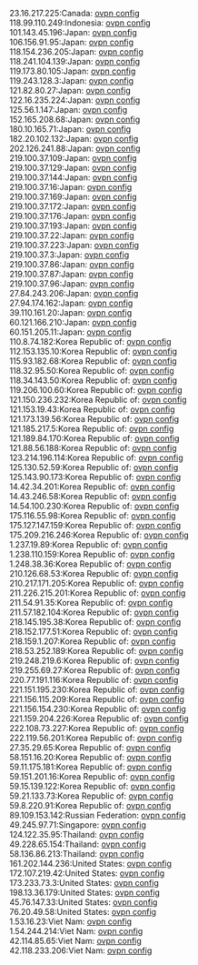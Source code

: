 23.16.217.225:Canada: [ovpn config](vpn/23_16_217_225.ovpn)  
118.99.110.249:Indonesia: [ovpn config](vpn/118_99_110_249.ovpn)  
101.143.45.196:Japan: [ovpn config](vpn/101_143_45_196.ovpn)  
106.156.91.95:Japan: [ovpn config](vpn/106_156_91_95.ovpn)  
118.154.236.205:Japan: [ovpn config](vpn/118_154_236_205.ovpn)  
118.241.104.139:Japan: [ovpn config](vpn/118_241_104_139.ovpn)  
119.173.80.105:Japan: [ovpn config](vpn/119_173_80_105.ovpn)  
119.243.128.3:Japan: [ovpn config](vpn/119_243_128_3.ovpn)  
121.82.80.27:Japan: [ovpn config](vpn/121_82_80_27.ovpn)  
122.16.235.224:Japan: [ovpn config](vpn/122_16_235_224.ovpn)  
125.56.1.147:Japan: [ovpn config](vpn/125_56_1_147.ovpn)  
152.165.208.68:Japan: [ovpn config](vpn/152_165_208_68.ovpn)  
180.10.165.71:Japan: [ovpn config](vpn/180_10_165_71.ovpn)  
182.20.102.132:Japan: [ovpn config](vpn/182_20_102_132.ovpn)  
202.126.241.88:Japan: [ovpn config](vpn/202_126_241_88.ovpn)  
219.100.37.109:Japan: [ovpn config](vpn/219_100_37_109.ovpn)  
219.100.37.129:Japan: [ovpn config](vpn/219_100_37_129.ovpn)  
219.100.37.144:Japan: [ovpn config](vpn/219_100_37_144.ovpn)  
219.100.37.16:Japan: [ovpn config](vpn/219_100_37_16.ovpn)  
219.100.37.169:Japan: [ovpn config](vpn/219_100_37_169.ovpn)  
219.100.37.172:Japan: [ovpn config](vpn/219_100_37_172.ovpn)  
219.100.37.176:Japan: [ovpn config](vpn/219_100_37_176.ovpn)  
219.100.37.193:Japan: [ovpn config](vpn/219_100_37_193.ovpn)  
219.100.37.22:Japan: [ovpn config](vpn/219_100_37_22.ovpn)  
219.100.37.223:Japan: [ovpn config](vpn/219_100_37_223.ovpn)  
219.100.37.3:Japan: [ovpn config](vpn/219_100_37_3.ovpn)  
219.100.37.86:Japan: [ovpn config](vpn/219_100_37_86.ovpn)  
219.100.37.87:Japan: [ovpn config](vpn/219_100_37_87.ovpn)  
219.100.37.96:Japan: [ovpn config](vpn/219_100_37_96.ovpn)  
27.84.243.206:Japan: [ovpn config](vpn/27_84_243_206.ovpn)  
27.94.174.162:Japan: [ovpn config](vpn/27_94_174_162.ovpn)  
39.110.161.20:Japan: [ovpn config](vpn/39_110_161_20.ovpn)  
60.121.166.210:Japan: [ovpn config](vpn/60_121_166_210.ovpn)  
60.151.205.11:Japan: [ovpn config](vpn/60_151_205_11.ovpn)  
110.8.74.182:Korea Republic of: [ovpn config](vpn/110_8_74_182.ovpn)  
112.153.135.10:Korea Republic of: [ovpn config](vpn/112_153_135_10.ovpn)  
115.93.182.68:Korea Republic of: [ovpn config](vpn/115_93_182_68.ovpn)  
118.32.95.50:Korea Republic of: [ovpn config](vpn/118_32_95_50.ovpn)  
118.34.143.50:Korea Republic of: [ovpn config](vpn/118_34_143_50.ovpn)  
119.206.100.60:Korea Republic of: [ovpn config](vpn/119_206_100_60.ovpn)  
121.150.236.232:Korea Republic of: [ovpn config](vpn/121_150_236_232.ovpn)  
121.153.19.43:Korea Republic of: [ovpn config](vpn/121_153_19_43.ovpn)  
121.173.139.56:Korea Republic of: [ovpn config](vpn/121_173_139_56.ovpn)  
121.185.217.5:Korea Republic of: [ovpn config](vpn/121_185_217_5.ovpn)  
121.189.84.170:Korea Republic of: [ovpn config](vpn/121_189_84_170.ovpn)  
121.88.56.188:Korea Republic of: [ovpn config](vpn/121_88_56_188.ovpn)  
123.214.196.114:Korea Republic of: [ovpn config](vpn/123_214_196_114.ovpn)  
125.130.52.59:Korea Republic of: [ovpn config](vpn/125_130_52_59.ovpn)  
125.143.90.173:Korea Republic of: [ovpn config](vpn/125_143_90_173.ovpn)  
14.42.34.201:Korea Republic of: [ovpn config](vpn/14_42_34_201.ovpn)  
14.43.246.58:Korea Republic of: [ovpn config](vpn/14_43_246_58.ovpn)  
14.54.100.230:Korea Republic of: [ovpn config](vpn/14_54_100_230.ovpn)  
175.116.55.98:Korea Republic of: [ovpn config](vpn/175_116_55_98.ovpn)  
175.127.147.159:Korea Republic of: [ovpn config](vpn/175_127_147_159.ovpn)  
175.209.216.246:Korea Republic of: [ovpn config](vpn/175_209_216_246.ovpn)  
1.237.19.89:Korea Republic of: [ovpn config](vpn/1_237_19_89.ovpn)  
1.238.110.159:Korea Republic of: [ovpn config](vpn/1_238_110_159.ovpn)  
1.248.38.36:Korea Republic of: [ovpn config](vpn/1_248_38_36.ovpn)  
210.126.68.53:Korea Republic of: [ovpn config](vpn/210_126_68_53.ovpn)  
210.217.171.205:Korea Republic of: [ovpn config](vpn/210_217_171_205.ovpn)  
211.226.215.201:Korea Republic of: [ovpn config](vpn/211_226_215_201.ovpn)  
211.54.91.35:Korea Republic of: [ovpn config](vpn/211_54_91_35.ovpn)  
211.57.182.104:Korea Republic of: [ovpn config](vpn/211_57_182_104.ovpn)  
218.145.195.38:Korea Republic of: [ovpn config](vpn/218_145_195_38.ovpn)  
218.152.177.51:Korea Republic of: [ovpn config](vpn/218_152_177_51.ovpn)  
218.159.1.207:Korea Republic of: [ovpn config](vpn/218_159_1_207.ovpn)  
218.53.252.189:Korea Republic of: [ovpn config](vpn/218_53_252_189.ovpn)  
219.248.219.6:Korea Republic of: [ovpn config](vpn/219_248_219_6.ovpn)  
219.255.69.27:Korea Republic of: [ovpn config](vpn/219_255_69_27.ovpn)  
220.77.191.116:Korea Republic of: [ovpn config](vpn/220_77_191_116.ovpn)  
221.151.195.230:Korea Republic of: [ovpn config](vpn/221_151_195_230.ovpn)  
221.156.115.209:Korea Republic of: [ovpn config](vpn/221_156_115_209.ovpn)  
221.156.154.230:Korea Republic of: [ovpn config](vpn/221_156_154_230.ovpn)  
221.159.204.226:Korea Republic of: [ovpn config](vpn/221_159_204_226.ovpn)  
222.108.73.227:Korea Republic of: [ovpn config](vpn/222_108_73_227.ovpn)  
222.119.56.201:Korea Republic of: [ovpn config](vpn/222_119_56_201.ovpn)  
27.35.29.65:Korea Republic of: [ovpn config](vpn/27_35_29_65.ovpn)  
58.151.16.20:Korea Republic of: [ovpn config](vpn/58_151_16_20.ovpn)  
59.11.175.181:Korea Republic of: [ovpn config](vpn/59_11_175_181.ovpn)  
59.151.201.16:Korea Republic of: [ovpn config](vpn/59_151_201_16.ovpn)  
59.15.139.122:Korea Republic of: [ovpn config](vpn/59_15_139_122.ovpn)  
59.21.133.73:Korea Republic of: [ovpn config](vpn/59_21_133_73.ovpn)  
59.8.220.91:Korea Republic of: [ovpn config](vpn/59_8_220_91.ovpn)  
89.109.153.142:Russian Federation: [ovpn config](vpn/89_109_153_142.ovpn)  
49.245.97.71:Singapore: [ovpn config](vpn/49_245_97_71.ovpn)  
124.122.35.95:Thailand: [ovpn config](vpn/124_122_35_95.ovpn)  
49.228.65.154:Thailand: [ovpn config](vpn/49_228_65_154.ovpn)  
58.136.86.213:Thailand: [ovpn config](vpn/58_136_86_213.ovpn)  
161.202.144.236:United States: [ovpn config](vpn/161_202_144_236.ovpn)  
172.107.219.42:United States: [ovpn config](vpn/172_107_219_42.ovpn)  
173.233.73.3:United States: [ovpn config](vpn/173_233_73_3.ovpn)  
198.13.36.179:United States: [ovpn config](vpn/198_13_36_179.ovpn)  
45.76.147.33:United States: [ovpn config](vpn/45_76_147_33.ovpn)  
76.20.49.58:United States: [ovpn config](vpn/76_20_49_58.ovpn)  
1.53.16.23:Viet Nam: [ovpn config](vpn/1_53_16_23.ovpn)  
1.54.244.214:Viet Nam: [ovpn config](vpn/1_54_244_214.ovpn)  
42.114.85.65:Viet Nam: [ovpn config](vpn/42_114_85_65.ovpn)  
42.118.233.206:Viet Nam: [ovpn config](vpn/42_118_233_206.ovpn)  
